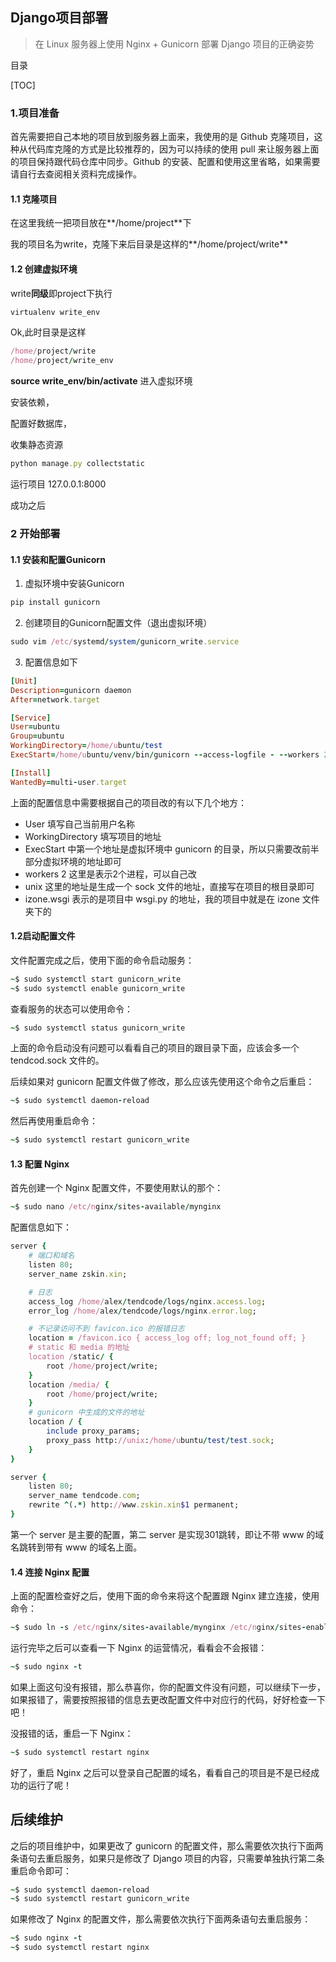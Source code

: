 ## Django项目部署

> 在 Linux 服务器上使用 Nginx + Gunicorn 部署 Django 项目的正确姿势 



目录

[TOC]

### 1.项目准备

首先需要把自己本地的项目放到服务器上面来，我使用的是 Github 克隆项目，这种从代码库克隆的方式是比较推荐的，因为可以持续的使用 pull 来让服务器上面的项目保持跟代码仓库中同步。Github 的安装、配置和使用这里省略，如果需要请自行去查阅相关资料完成操作。

#### 1.1 克隆项目

在这里我统一把项目放在**/home/project**下

我的项目名为write，克隆下来后目录是这样的**/home/project/write**

#### 1.2 创建虚拟环境

write**同级**即project下执行

```ruby
virtualenv write_env
```

 Ok,此时目录是这样

```ruby
/home/project/write
/home/project/write_env
```

**source write_env/bin/activate** 进入虚拟环境

安装依赖，

配置好数据库，

收集静态资源

```Ruby
python manage.py collectstatic
```



运行项目  127.0.0.1:8000

成功之后

### 2 开始部署

#### 1.1 安装和配置Gunicorn

1. 虚拟环境中安装Gunicorn

```Ruby
pip install gunicorn
```

2. 创建项目的Gunicorn配置文件（退出虚拟环境）

```Ruby
sudo vim /etc/systemd/system/gunicorn_write.service
```

3. 配置信息如下

```Ruby
[Unit]
Description=gunicorn daemon
After=network.target

[Service]
User=ubuntu
Group=ubuntu
WorkingDirectory=/home/ubuntu/test
ExecStart=/home/ubuntu/venv/bin/gunicorn --access-logfile - --workers 2 --bind unix:/home/ubuntu/test/test.sock mongo.wsgi:application

[Install]
WantedBy=multi-user.target
```

上面的配置信息中需要根据自己的项目改的有以下几个地方：

- User 填写自己当前用户名称
- WorkingDirectory 填写项目的地址
- ExecStart 中第一个地址是虚拟环境中 gunicorn 的目录，所以只需要改前半部分虚拟环境的地址即可
- workers 2 这里是表示2个进程，可以自己改
- unix 这里的地址是生成一个 sock 文件的地址，直接写在项目的根目录即可
- izone.wsgi 表示的是项目中 wsgi.py 的地址，我的项目中就是在 izone 文件夹下的

#### 1.2启动配置文件

文件配置完成之后，使用下面的命令启动服务：

```Ruby
~$ sudo systemctl start gunicorn_write
~$ sudo systemctl enable gunicorn_write
```

查看服务的状态可以使用命令：

```ruby
~$ sudo systemctl status gunicorn_write
```

上面的命令启动没有问题可以看看自己的项目的跟目录下面，应该会多一个 tendcod.sock 文件的。

后续如果对 gunicorn 配置文件做了修改，那么应该先使用这个命令之后重启：

```ruby
~$ sudo systemctl daemon-reload
```

然后再使用重启命令：

```ruby
~$ sudo systemctl restart gunicorn_write
```

#### 1.3 配置 Nginx

首先创建一个 Nginx 配置文件，不要使用默认的那个：

```Ruby
~$ sudo nano /etc/nginx/sites-available/mynginx
```

配置信息如下：

```ruby
server {
    # 端口和域名
    listen 80;
    server_name zskin.xin;

    # 日志
    access_log /home/alex/tendcode/logs/nginx.access.log;
    error_log /home/alex/tendcode/logs/nginx.error.log;

    # 不记录访问不到 favicon.ico 的报错日志
    location = /favicon.ico { access_log off; log_not_found off; }
    # static 和 media 的地址
    location /static/ {
        root /home/project/write;
    }
    location /media/ {
        root /home/project/write;
    }
    # gunicorn 中生成的文件的地址
    location / {
        include proxy_params;
        proxy_pass http://unix:/home/ubuntu/test/test.sock;
    }
}

server {
    listen 80;
    server_name tendcode.com;
    rewrite ^(.*) http://www.zskin.xin$1 permanent;
}
```

第一个 server 是主要的配置，第二 server 是实现301跳转，即让不带 www 的域名跳转到带有 www 的域名上面。

#### 1.4 连接 Nginx 配置

上面的配置检查好之后，使用下面的命令来将这个配置跟 Nginx 建立连接，使用命令：

```ruby
~$ sudo ln -s /etc/nginx/sites-available/mynginx /etc/nginx/sites-enabled
```

运行完毕之后可以查看一下 Nginx 的运营情况，看看会不会报错：

```ruby
~$ sudo nginx -t
```

如果上面这句没有报错，那么恭喜你，你的配置文件没有问题，可以继续下一步，如果报错了，需要按照报错的信息去更改配置文件中对应行的代码，好好检查一下吧！

没报错的话，重启一下 Nginx：

```ruby
~$ sudo systemctl restart nginx
```

好了，重启 Nginx 之后可以登录自己配置的域名，看看自己的项目是不是已经成功的运行了呢！

## 后续维护

之后的项目维护中，如果更改了 gunicorn 的配置文件，那么需要依次执行下面两条语句去重启服务，如果只是修改了 Django 项目的内容，只需要单独执行第二条重启命令即可：

```ruby
~$ sudo systemctl daemon-reload
~$ sudo systemctl restart gunicorn_write
```

如果修改了 Nginx 的配置文件，那么需要依次执行下面两条语句去重启服务：

```ruby
~$ sudo nginx -t
~$ sudo systemctl restart nginx
```

 

